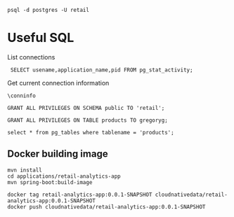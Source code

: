 
```shell
psql -d postgres -U retail
```

# Useful SQL

List connections
```
 SELECT usename,application_name,pid FROM pg_stat_activity;
```

Get current connection information

```
\conninfo
```



```shell
GRANT ALL PRIVILEGES ON SCHEMA public TO 'retail';
```

```shell
GRANT ALL PRIVILEGES ON TABLE products TO gregoryg;
```

```shell
select * from pg_tables where tablename = 'products';
```

## Docker building image

```shell
mvn install
cd applications/retail-analytics-app
mvn spring-boot:build-image
```

```shell
docker tag retail-analytics-app:0.0.1-SNAPSHOT cloudnativedata/retail-analytics-app:0.0.1-SNAPSHOT
docker push cloudnativedata/retail-analytics-app:0.0.1-SNAPSHOT
```